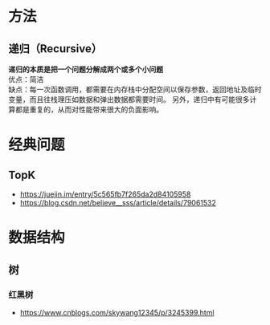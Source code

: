 # 方法
## 递归（Recursive）
**递归的本质是把一个问题分解成两个或多个小问题**  
优点：简洁  
缺点：每一次函数调用，都需要在内存栈中分配空间以保存参数，返回地址及临时变量，而且往栈理压如数据和弹出数据都需要时间。
另外，递归中有可能很多计算都是重复的，从而对性能带来很大的负面影响。



# 经典问题

## TopK

* https://juejin.im/entry/5c565fb7f265da2d84105958
* https://blog.csdn.net/believe__sss/article/details/79061532



# 数据结构

## 树

### 红黑树

* https://www.cnblogs.com/skywang12345/p/3245399.html